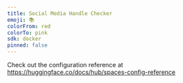 ```yaml
---
title: Social Media Handle Checker
emoji: 📚
colorFrom: red
colorTo: pink
sdk: docker
pinned: false
---
```


Check out the configuration reference at https://huggingface.co/docs/hub/spaces-config-reference
